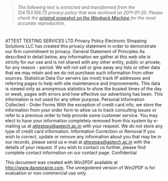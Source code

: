 > *The following text is extracted and transformed from the 124.153.106.73 privacy policy that was archived on 2011-01-20. Please check the [original snapshot on the Wayback Machine](https://web.archive.org/web/20110120060551id_/http%3A//124.153.106.73/Privacy%2520Policy.pdf) for the most accurate reproduction.*

# 

ATTEST TESTING SERVICES LTD
Privacy Policy
 Electronic Shopping Solutions LLC has created this privacy statement in order
 to demonstrate our firm commitment to privacy.
 General Statement of Principles
 As described in detail below, any information we gather at this web site is strictly
 for our use and is not shared with any other entity, public or private, for any
 reason - period. We will not sell or give away any lists or other data that we may
 retain and we do not purchase such information from other sources.
 Statistical Data
 Our servers (as most) track IP addresses and referring pages to help with site
 maintenance and improvements. This data is viewed only as anonymous statistics
 to show the busiest times of the day or week, pages with errors and how effective
 our advertising has been. This information is not used for any other purpose.
 Personal Information Collected - Order Forms
 With the exception of credit card info, we store the information from your order
 form to allow us to track consulting issues or refer to a previous order to help
 provide some customer service. You may elect to have your information completely
 removed from this system by e-mailing us at attestops@aptech.ac.in with your
 request. We do not store any type of credit card information.
 Information Correction or Removal
 If you wish to correct, update or remove any information about you that may be in
 our records, please send us e-mail at attestops@aptech.ac.in with the details of
 your request. If you wish to contact us further, please find complete contact
 information on our contact page.
                                      Confidential


This document was created with Win2PDF available at http://www.daneprairie.com.
The unregistered version of Win2PDF is for evaluation or non-commercial use only.
